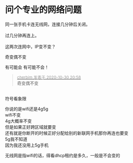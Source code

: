 # 问个专业的网络问题


同一张手机卡连无线网，连接几分钟后关闭。<br />
<br />
过几分钟再连上。<br />
<br />
这两次连网中，IP变不变？

奇变偶不变<img src="static/image/smiley/yct/010.gif" smilieid="41" border="0" alt="" />

有可能会 有可能不会！

<div class="quote"><blockquote><font size="2"><a href="https://www.hostloc.com/forum.php?mod=redirect&amp;goto=findpost&amp;pid=9377355&amp;ptid=760383" target="_blank"><font color="#999999">cherbim 发表于 2020-10-30 20:58</font></a></font><br />
奇变偶不变</blockquote></div><br />
<img src="static/image/smiley/yct/010.gif" smilieid="41" border="0" alt="" />符号看象限

你说的是wifi还是4g5g<br />
wifi不变<br />
4g大概率不变<br />
但是如果正好跨区域就要变<br />
还有就是你断开的时候正好分配给别的新联网手机那你再连也要变<br />
5g我不知道<br />
因为我还没用上5g手机

无线网是指wifi的话，得看dhcp租约是多久，一般是不会变的
